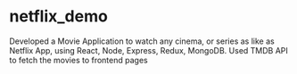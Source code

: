 ﻿# netflix_demo
Developed a Movie Application to watch any cinema, or series as like as Netflix App, using React, Node, Express, Redux, MongoDB. 
Used TMDB API to fetch the movies to frontend pages
